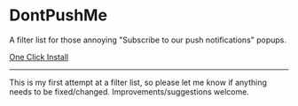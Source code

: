 # DontPushMe
A filter list for those annoying "Subscribe to our push notifications" popups.

[One Click Install](https://subscribe.adblockplus.org/?location=https://raw.githubusercontent.com/caffeinewriter/dontpushme/master/filterlist.txt&title=Don%27t%20Push%20Me)

----

This is my first attempt at a filter list, so please let me know if anything needs to be fixed/changed. Improvements/suggestions welcome.
